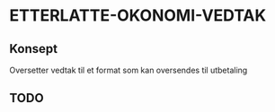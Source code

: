 # ETTERLATTE-OKONOMI-VEDTAK

## Konsept

Oversetter vedtak til et format som kan oversendes til utbetaling

## TODO